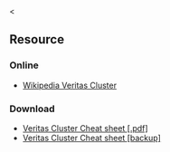 &lt;

Resource
--------

### Online

-   [Wikipedia Veritas Cluster](http://en.wikipedia.org/wiki/Veritas_Cluster_File_System)

### Download

-   [Veritas Cluster Cheat sheet \[.pdf\]](http://www.scribd.com/doc/2675288/Veritas-Cluster-Cheat-Sheet)
-   [Veritas Cluster Cheat sheet \[backup\]](static/cs/2675288-Veritas-Cluster-Cheat-Sheet.pdf)
